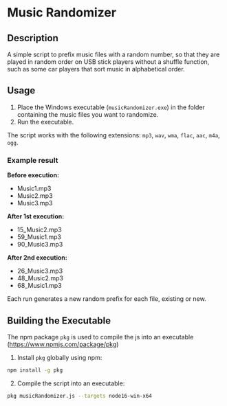 # Music Randomizer

## Description

A simple script to prefix music files with a random number, so that they are played in random order on USB stick players without a shuffle function, such as some car players that sort music in alphabetical order.

## Usage

1. Place the Windows executable (`musicRandomizer.exe`) in the folder containing the music files you want to randomize.
2. Run the executable.

The script works with the following extensions: `mp3`, `wav`, `wma`, `flac`, `aac`, `m4a`, `ogg`.

### Example result

**Before execution:**
- Music1.mp3
- Music2.mp3
- Music3.mp3

**After 1st execution:**
- 15_Music2.mp3
- 59_Music1.mp3
- 90_Music3.mp3

**After 2nd execution:**
- 26_Music3.mp3
- 48_Music2.mp3
- 68_Music1.mp3

Each run generates a new random prefix for each file, existing or new.

## Building the Executable

The npm package `pkg` is used to compile the js into an executable
(https://www.npmjs.com/package/pkg)

1. Install `pkg` globally using npm:
```sh
npm install -g pkg
```

2. Compile the script into an executable:
```sh
pkg musicRandomizer.js --targets node16-win-x64
```




